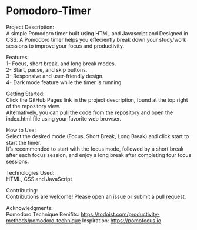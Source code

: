 # Pomodoro-Timer

Project Description:  
A simple Pomodoro timer built using HTML and Javascript and Designed in CSS. A Pomodoro timer helps you effeciently break down your study/work sessions to improve your focus and productivity. 

Features:  
1- Focus, short break, and long break modes.  
2- Start, pause, and skip buttons.  
3- Responsive and user-friendly design.  
4- Dark mode feature while the timer is running.  

Getting Started:  
Click the GitHub Pages link in the project description, found at the top right of the repository view.  
Alternatively, you can pull the code from the repository and open the index.html file using your favorite web browser.

How to Use:  
Select the desired mode (Focus, Short Break, Long Break) and click start to start the timer.  
It’s recommended to start with the focus mode, followed by a short break after each focus session, and enjoy a long break after completing four focus sessions.

Technologies Used:  
HTML, CSS and JavaScript

Contributing:  
Contributions are welcome! Please open an issue or submit a pull request.

Acknowledgments:  
Pomodoro Technique Benifits: https://todoist.com/productivity-methods/pomodoro-technique
Inspiration: https://pomofocus.io
